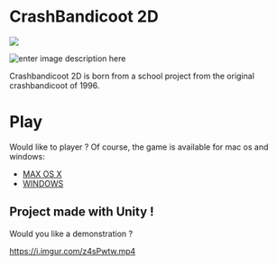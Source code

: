 # CrashBandicoot 2D

![](https://i.imgur.com/Dh1IBIP.png)

![enter image description here](https://i.imgur.com/Dr9EhaE.png)

Crashbandicoot 2D is born from a school project from the original crashbandicoot of 1996.


# Play

Would like to player ?
Of course, the game is available for mac os and windows:
- [MAX OS X](http://www.mediafire.com/file/frnr56pnzvtg8kk/CrashBandicootDemakeSetup.exe/file)
- [WINDOWS](http://www.mediafire.com/file/j0udz9l5qssndmf/CrashBandicootDemake.zip/file)



## Project made with Unity !

Would you like a demonstration ?

https://i.imgur.com/z4sPwtw.mp4

